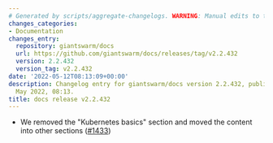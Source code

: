 ```yaml
---
# Generated by scripts/aggregate-changelogs. WARNING: Manual edits to this files will be overwritten.
changes_categories:
- Documentation
changes_entry:
  repository: giantswarm/docs
  url: https://github.com/giantswarm/docs/releases/tag/v2.2.432
  version: 2.2.432
  version_tag: v2.2.432
date: '2022-05-12T08:13:09+00:00'
description: Changelog entry for giantswarm/docs version 2.2.432, published on 12
  May 2022, 08:13.
title: docs release v2.2.432
---
```


- We removed the "Kubernetes basics" section and moved the content into other sections ([#1433](https://github.com/giantswarm/docs/pull/1433))
